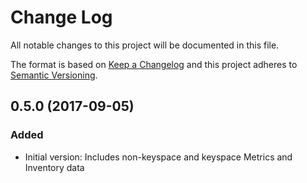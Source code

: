 # Change Log

All notable changes to this project will be documented in this file.

The format is based on [Keep a Changelog](http://keepachangelog.com/)
and this project adheres to [Semantic Versioning](http://semver.org/).


## 0.5.0 (2017-09-05)
### Added
- Initial version: Includes non-keyspace and keyspace Metrics and Inventory data
